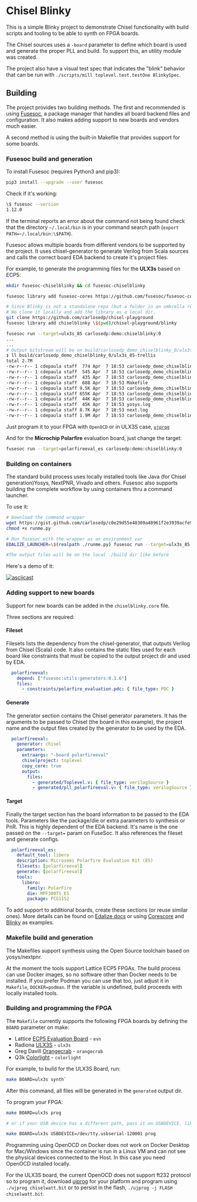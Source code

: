 # Chisel Blinky

This is a simple Blinky project to demonstrate Chisel functionality with build scripts
and tooling to be able to synth on FPGA boards.

The Chisel sources uses a `-board` parameter to define which board is used and generate the proper PLL and build. To support this, an utility module was created.

The project also have a visual test spec that indicates the "blink" behavior that can be run with `./scripts/mill toplevel.test.testOne BlinkySpec`.

## Building

The project provides two building methods. The first and recommended is using [Fusesoc](https://github.com/olofk/fusesoc), a package manager that handles all board backend files and configuration. It also makes adding support to new boards and vendors much easier.

A second method is using the built-in Makefile that provides support for some boards.

### Fusesoc build and generation

To install Fusesoc (requires Python3 and pip3):

```sh
pip3 install --upgrade --user fusesoc
```

Check if it's working:

```sh
\$ fusesoc --version
1.12.0
```

If the terminal reports an error about the command not being found check that the directory `~/.local/bin` is in your command search path (`export PATH=~/.local/bin:\$PATH`).

Fusesoc allows multiple boards from different vendors to be supported by the project. It uses chisel-generator to generate Verilog from Scala sources and calls the correct board EDA backend to create it's project files.

For example, to generate the programming files for the **ULX3s** based on ECP5:

```sh
mkdir fusesoc-chiselblinky && cd fusesoc-chiselblinky

fusesoc library add fusesoc-cores https://github.com/fusesoc/fusesoc-cores

# Since Blinky is not a standalone repo (but a folder in an umbrella repo)
# We clone it locally and add the library as a local dir.
git clone https://github.com/carlosedp/chisel-playground
fusesoc library add chiselblinky \$(pwd)/chisel-playground/blinky

fusesoc run --target=ulx3s_85 carlosedp:demo:chiselblinky:0
...
...
# Output bitstream will be on build/carlosedp_demo_chiselblinky_0/ulx3s_85-trellis
❯ ll build/carlosedp_demo_chiselblinky_0/ulx3s_85-trellis
total 2.7M
-rw-r--r-- 1 cdepaula staff  774 Apr  7 18:53 carlosedp_demo_chiselblinky_0.eda.yml
-rw-r--r-- 1 cdepaula staff  545 Apr  7 18:53 carlosedp_demo_chiselblinky_0.tcl
-rw-r--r-- 1 cdepaula staff  435 Apr  7 18:53 carlosedp_demo_chiselblinky_0.mk
-rw-r--r-- 1 cdepaula staff  608 Apr  7 18:53 Makefile
-rw-r--r-- 1 cdepaula staff 9.5K Apr  7 18:53 carlosedp_demo_chiselblinky_0.blif
-rw-r--r-- 1 cdepaula staff 655K Apr  7 18:53 carlosedp_demo_chiselblinky_0.json
-rw-r--r-- 1 cdepaula staff  44K Apr  7 18:53 carlosedp_demo_chiselblinky_0.edif
-rw-r--r-- 1 cdepaula staff  45K Apr  7 18:53 yosys.log
-rw-r--r-- 1 cdepaula staff 8.7K Apr  7 18:53 next.log
-rw-r--r-- 1 cdepaula staff 1.9M Apr  7 18:53 carlosedp_demo_chiselblinky_0.bit
```

Just program it to your FPGA with `OpenOCD` or in ULX3S case, [`ujprog`](https://github.com/f32c/tools/tree/master/ujprog)

And for the **Microchip Polarfire** evaluation board, just change the target:

```sh
fusesoc run --target=polarfireeval_es carlosedp:demo:chiselblinky:0
```

### Building on containers

The standard build process uses locally installed tools like Java (for Chisel generation)Yosys, NextPNR, Vivado and others. Fusesoc also supports building the complete workflow by using containers thru a command launcher.

To use it:

```sh
# Download the command wrapper
wget https://gist.github.com/carlosedp/c0e29d55e48309a48961f2e3939acfe9/raw/bfeb1cfe2e188c1d5ced0b09aabc9902fdfda6aa/runme.py
chmod +x runme.py

# Run fusesoc with the wrapper as an environment var
EDALIZE_LAUNCHER=\$(realpath ./runme.py) fusesoc run --target=ulx3s_85 carlosedp:demo:chiselblinky:0

#The output files will be on the local ./build dir like before
```

Here's a demo of it:

[![asciicast](https://asciinema.org/a/405850.svg)](https://asciinema.org/a/405850)

### Adding support to new boards

Support for new boards can be added in the `chiselblinky.core` file.

Three sections are required:

#### Fileset

Filesets lists the dependency from the chisel-generator, that outputs Verilog from Chisel (Scala) code. It also contains the static files used for each board like constraints that must be copied to the output project dir and used by EDA.

```yaml
  polarfireeval:
    depend: ["fusesoc:utils:generators:0.1.6"]
    files:
      - constraints/polarfire_evaluation.pdc: { file_type: PDC }
```

#### Generate

The generator section contains the Chisel generator parameters. It has the arguments to be passed to Chisel (the board in this example), the project name and the output files created by the generator to be used by the EDA.

```yaml
  polarfireeval:
    generator: chisel
    parameters:
      extraargs: "-board polarfireeval"
      chiselproject: toplevel
      copy_core: true
      output:
        files:
          - generated/Toplevel.v: { file_type: verilogSource }
          - generated/pll_polarfireeval.v: { file_type: verilogSource }
```

#### Target

Finally the target section has the board information to be passed to the EDA tools. Parameters like the package/die or extra parameters to synthesis or PnR. This is highly dependent of the EDA backend. It's name is the one passed on the `--target=` param on FuseSoc. It also references the fileset and generate configs.

```yaml
  polarfireeval_es:
    default_tool: libero
    description: Microsemi Polarfire Evaluation Kit (ES)
    filesets: [polarfireeval]
    generate: [polarfireeval]
    tools:
      libero:
        family: PolarFire
        die: MPF300TS_ES
        package: FCG1152
```

To add support to additional boards, create these sections (or reuse similar ones). More details can be found on [Edalize docs](https://github.com/olofk/edalize/) or using [Corescore](https://github.com/olofk/corescore) and [Blinky](https://github.com/fusesoc/blinky) as examples.

### Makefile build and generation

The Makefiles support synthesis using the Open Source toolchain based on yosys/nextpnr.

At the moment the tools support Lattice ECP5 FPGAs. The build process can use Docker images, so no software other than Docker needs to be installed. If you prefer Podman you can use that too, just adjust it in `Makefile`, `DOCKER=podman`. If the variable is undefined, build proceeds with locally installed tools.

### Building and programming the FPGA

The `Makefile` currently supports the following FPGA boards by defining the `BOARD` parameter on make:

* Lattice [ECP5 Evaluation Board](http://www.latticesemi.com/ecp5-evaluation) - `evn`
* Radiona [ULX3S](https://radiona.org/ulx3s/) - `ulx3s`
* Greg Davill [Orangecrab](https://github.com/gregdavill/OrangeCrab) - `orangecrab`
* Q3k [Colorlight](https://github.com/q3k/chubby75/tree/master/5a-75b) - `colorlight`

For example, to build for the ULX3S Board, run:

```sh
make BOARD=ulx3s synth`
```

After this command, all files will be generated in the `generated` output dir.

To program your FPGA:

```sh
make BOARD=ulx3s prog

# or if your USB device has a different path, pass it on USBDEVICE, like:

make BOARD=ulx3s USBDEVICE=/dev/tty.usbserial-120001 prog
```

Programming using OpenOCD on Docker does not work on Docker Desktop for Mac/Windows since the container is run in a Linux VM and can not see the physical devices connected to the Host. In this case you need OpenOCD installed locally.

For the ULX3S board, the current OpenOCD does not support ft232 protocol so to program it, download [ujprog](https://github.com/emard/ulx3s-bin/tree/master/usb-jtag) for your platform and program using `./ujprog chiselwatt.bit` or to persist in the flash, `./ujprog -j FLASH chiselwatt.bit`.
